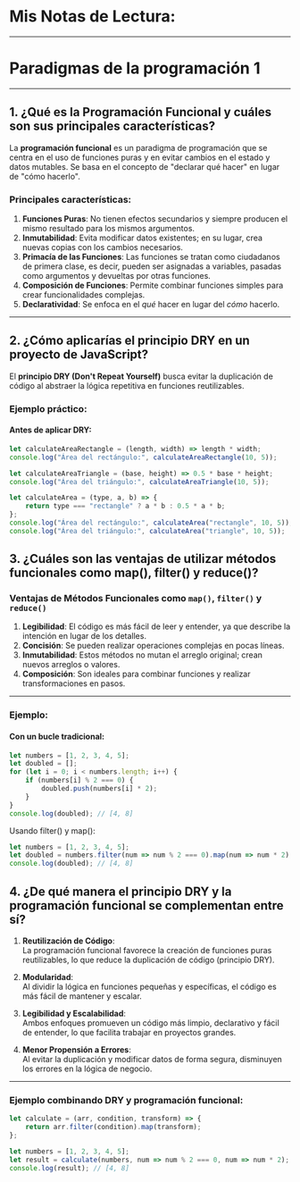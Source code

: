 # Mis Notas de Lectura:

---

# Paradigmas de la programación 1

---

## 1. ¿Qué es la Programación Funcional y cuáles son sus principales características?

La **programación funcional** es un paradigma de programación que se centra en el uso de funciones puras y en evitar cambios en el estado y datos mutables. Se basa en el concepto de "declarar qué hacer" en lugar de "cómo hacerlo".

### Principales características:
1. **Funciones Puras**: No tienen efectos secundarios y siempre producen el mismo resultado para los mismos argumentos.
2. **Inmutabilidad**: Evita modificar datos existentes; en su lugar, crea nuevas copias con los cambios necesarios.
3. **Primacía de las Funciones**: Las funciones se tratan como ciudadanos de primera clase, es decir, pueden ser asignadas a variables, pasadas como argumentos y devueltas por otras funciones.
4. **Composición de Funciones**: Permite combinar funciones simples para crear funcionalidades complejas.
5. **Declaratividad**: Se enfoca en el *qué* hacer en lugar del *cómo* hacerlo.

---

## 2. ¿Cómo aplicarías el principio DRY en un proyecto de JavaScript?

El **principio DRY (Don't Repeat Yourself)** busca evitar la duplicación de código al abstraer la lógica repetitiva en funciones reutilizables.

### Ejemplo práctico:

#### Antes de aplicar DRY:
```javascript
let calculateAreaRectangle = (length, width) => length * width;
console.log("Área del rectángulo:", calculateAreaRectangle(10, 5));

let calculateAreaTriangle = (base, height) => 0.5 * base * height;
console.log("Área del triángulo:", calculateAreaTriangle(10, 5));
```

```javascript
let calculateArea = (type, a, b) => {
    return type === "rectangle" ? a * b : 0.5 * a * b;
};
console.log("Área del rectángulo:", calculateArea("rectangle", 10, 5));
console.log("Área del triángulo:", calculateArea("triangle", 10, 5));
```

## 3. ¿Cuáles son las ventajas de utilizar métodos funcionales como map(), filter() y reduce()?

### Ventajas de Métodos Funcionales como `map()`, `filter()` y `reduce()`

1. **Legibilidad**: El código es más fácil de leer y entender, ya que describe la intención en lugar de los detalles.
2. **Concisión**: Se pueden realizar operaciones complejas en pocas líneas.
3. **Inmutabilidad**: Estos métodos no mutan el arreglo original; crean nuevos arreglos o valores.
4. **Composición**: Son ideales para combinar funciones y realizar transformaciones en pasos.

---

### Ejemplo:

#### Con un bucle tradicional:
```javascript
let numbers = [1, 2, 3, 4, 5];
let doubled = [];
for (let i = 0; i < numbers.length; i++) {
    if (numbers[i] % 2 === 0) {
        doubled.push(numbers[i] * 2);
    }
}
console.log(doubled); // [4, 8]
```

Usando filter() y map():

```javascript
let numbers = [1, 2, 3, 4, 5];
let doubled = numbers.filter(num => num % 2 === 0).map(num => num * 2);
console.log(doubled); // [4, 8]
```

## 4. ¿De qué manera el principio DRY y la programación funcional se complementan entre sí?

1. **Reutilización de Código**:  
   La programación funcional favorece la creación de funciones puras reutilizables, lo que reduce la duplicación de código (principio DRY).

2. **Modularidad**:  
   Al dividir la lógica en funciones pequeñas y específicas, el código es más fácil de mantener y escalar.

3. **Legibilidad y Escalabilidad**:  
   Ambos enfoques promueven un código más limpio, declarativo y fácil de entender, lo que facilita trabajar en proyectos grandes.

4. **Menor Propensión a Errores**:  
   Al evitar la duplicación y modificar datos de forma segura, disminuyen los errores en la lógica de negocio.

---

### Ejemplo combinando DRY y programación funcional:

```javascript
let calculate = (arr, condition, transform) => {
    return arr.filter(condition).map(transform);
};

let numbers = [1, 2, 3, 4, 5];
let result = calculate(numbers, num => num % 2 === 0, num => num * 2);
console.log(result); // [4, 8]
```



